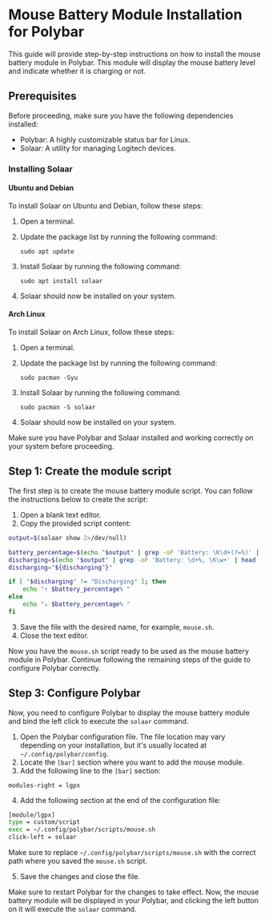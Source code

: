 
# Mouse Battery Module Installation for Polybar

This guide will provide step-by-step instructions on how to install the mouse battery module in Polybar. This module will display the mouse battery level and indicate whether it is charging or not.

## Prerequisites

Before proceeding, make sure you have the following dependencies installed:

-   Polybar: A highly customizable status bar for Linux.
-   Solaar: A utility for managing Logitech devices.

### Installing Solaar

#### Ubuntu and Debian

To install Solaar on Ubuntu and Debian, follow these steps:

1.  Open a terminal.
    
2.  Update the package list by running the following command:
    
    `sudo apt update` 
    
3.  Install Solaar by running the following command:
    
    `sudo apt install solaar` 
    
4.  Solaar should now be installed on your system.
    

#### Arch Linux

To install Solaar on Arch Linux, follow these steps:

1.  Open a terminal.
    
2.  Update the package list by running the following command:
    
    `sudo pacman -Syu` 
    
3.  Install Solaar by running the following command:

    `sudo pacman -S solaar` 
    
4.  Solaar should now be installed on your system.
    

Make sure you have Polybar and Solaar installed and working correctly on your system before proceeding.

## Step 1: Create the module script

The first step is to create the mouse battery module script. You can follow the instructions below to create the script:

1.  Open a blank text editor.
2.  Copy the provided script content:

```sh
output=$(solaar show 2>/dev/null)

battery_percentage=$(echo "$output" | grep -oP 'Battery: \K\d+(?=%)' | head -1)
discharging=$(echo "$output" | grep -oP 'Battery: \d+%, \K\w+' | head -1)
discharging="${discharging^}"

if [ "$discharging" != "Discharging" ]; then
    echo "↑ $battery_percentage% "
else
    echo "↓ $battery_percentage% "
fi
```

3.  Save the file with the desired name, for example, `mouse.sh`.
4.  Close the text editor.

Now you have the `mouse.sh` script ready to be used as the mouse battery module in Polybar. Continue following the remaining steps of the guide to configure Polybar correctly.

## Step 3: Configure Polybar

Now, you need to configure Polybar to display the mouse battery module and bind the left click to execute the `solaar` command.

1.  Open the Polybar configuration file. The file location may vary depending on your installation, but it's usually located at `~/.config/polybar/config`.
2.  Locate the `[bar]` section where you want to add the mouse module.
3.  Add the following line to the `[bar]` section:

```modules-right = lgpx``` 

4.  Add the following section at the end of the configuration file:

```sh
[module/lgpx]
type = custom/script
exec = ~/.config/polybar/scripts/mouse.sh
click-left = solaar
```

Make sure to replace `~/.config/polybar/scripts/mouse.sh` with the correct path where you saved the `mouse.sh` script.

5.  Save the changes and close the file.

Make sure to restart Polybar for the changes to take effect. Now, the mouse battery module will be displayed in your Polybar, and clicking the left button on it will execute the `solaar` command.